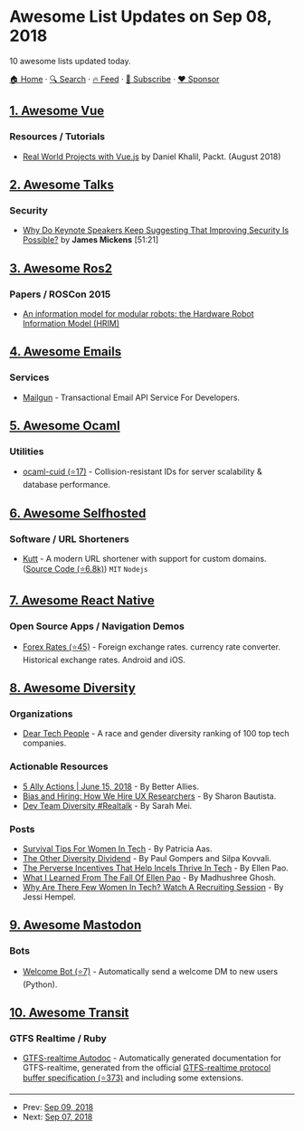# Awesome List Updates on Sep 08, 2018

10 awesome lists updated today.

[🏠 Home](/README.md) · [🔍 Search](https://www.trackawesomelist.com/search/) · [🔥 Feed](https://www.trackawesomelist.com/rss.xml) · [📮 Subscribe](https://trackawesomelist.us17.list-manage.com/subscribe?u=d2f0117aa829c83a63ec63c2f&id=36a103854c) · [❤️  Sponsor](https://github.com/sponsors/theowenyoung)



## [1. Awesome Vue](/content/vuejs/awesome-vue/README.md)

### Resources / Tutorials

*   [Real World Projects with Vue.js](https://www.packtpub.com/web-development/real-world-projects-vuejs-video) by Daniel Khalil, Packt. (August 2018)

## [2. Awesome Talks](/content/JanVanRyswyck/awesome-talks/README.md)

### Security

*   [Why Do Keynote Speakers Keep Suggesting That Improving Security Is Possible?](https://www.youtube.com/watch?v=ajGX7odA87k) by **James Mickens** \[51:21]

## [3. Awesome Ros2](/content/fkromer/awesome-ros2/README.md)

### Papers / ROSCon 2015

*   [An information model for modular robots: the Hardware Robot Information Model (HRIM)](https://arxiv.org/pdf/1802.01459.pdf)

## [4. Awesome Emails](/content/jonathandion/awesome-emails/README.md)

### Services

*   [Mailgun](https://www.mailgun.com/) - Transactional Email API Service For Developers.

## [5. Awesome Ocaml](/content/ocaml-community/awesome-ocaml/README.md)

### Utilities

*   [ocaml-cuid (⭐17)](https://github.com/marcoonroad/ocaml-cuid) - Collision-resistant IDs for server scalability & database performance.

## [6. Awesome Selfhosted](/content/awesome-selfhosted/awesome-selfhosted/README.md)

### Software / URL Shorteners

*   [Kutt](https://kutt.it) - A modern URL shortener with support for custom domains. ([Source Code (⭐6.8k)](https://github.com/thedevs-network/kutt)) `MIT` `Nodejs`

## [7. Awesome React Native](/content/jondot/awesome-react-native/README.md)

### Open Source Apps / Navigation Demos

*   [Forex Rates (⭐45)](https://github.com/MicroPyramid/forex-rates-mobile-app) - Foreign exchange rates. currency rate converter. Historical exchange rates. Android and iOS.

## [8. Awesome Diversity](/content/folkswhocode/awesome-diversity/README.md)

### Organizations

*   [Dear Tech People](http://www.deartechpeople.com) - A race and gender diversity ranking of 100 top tech companies.

### Actionable Resources

*   [5 Ally Actions | June 15, 2018](https://code.likeagirl.io/5-ally-actions-june-15-2018-cfdef1e590cb) - By Better Allies.
*   [Bias and Hiring: How We Hire UX Researchers](https://medium.com/firefox-ux/bias-and-hiring-how-we-hire-ux-researchers-6f9db9f8d670) - By Sharon Bautista.
*   [Dev Team Diversity #Realtalk](https://www.devmynd.com/blog/2015-08-09-dev-team-diversity-realtalk/) - By Sarah Mei.

### Posts

*   [Survival Tips For Women In Tech](https://patricia.no/2018/09/06/survival_tips_for_women_in_tech.html) - By Patricia Aas.
*   [The Other Diversity Dividend](https://hbr.org/2018/07/the-other-diversity-dividend) - By Paul Gompers and Silpa Kovvali.
*   [The Perverse Incentives That Help Incels Thrive In Tech](https://www.wired.com/story/ellen-pao-the-perverse-incentives-that-help-incels-thrive-in-tech/) - By Ellen Pao.
*   [What I Learned From The Fall Of Ellen Pao](https://www.damemagazine.com/2018/03/15/what-i-learned-from-the-fall-of-ellen-pao/) - By Madhushree Ghosh.
*   [Why Are There Few Women In Tech? Watch A Recruiting Session](https://www.wired.com/story/why-are-there-few-women-in-tech-watch-a-recruiting-session/) - By Jessi Hempel.

## [9. Awesome Mastodon](/content/tleb/awesome-mastodon/README.md)

### Bots

*   [Welcome Bot (⭐7)](https://github.com/indyhall/mastodon-welcome-bot) - Automatically send a welcome DM to new users (Python).

## [10. Awesome Transit](/content/CUTR-at-USF/awesome-transit/README.md)

### GTFS Realtime / Ruby

*   [GTFS-realtime Autodoc](https://laidig.github.io/gtfs-rt-autodoc/index.html) - Automatically generated documentation for GTFS-realtime, generated from the official [GTFS-realtime protocol buffer specification (⭐373)](https://github.com/google/transit/blob/master/gtfs-realtime/proto/gtfs-realtime.proto) and including some extensions.

---

- Prev: [Sep 09, 2018](/content/2018/09/09/README.md)
- Next: [Sep 07, 2018](/content/2018/09/07/README.md)